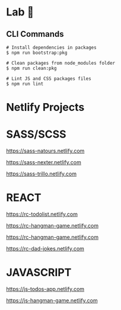 # Lab 🧪

## CLI Commands

```shell
# Install dependencies in packages
$ npm run bootstrap:pkg

# Clean packages from node_modules folder
$ npm run clean:pkg

# Lint JS and CSS packages files
$ npm run lint
```

# Netlify Projects

# SASS/SCSS

https://sass-natours.netlify.com

https://sass-nexter.netlify.com

https://sass-trillo.netlify.com

# REACT

https://rc-todolist.netlify.com

https://rc-hangman-game.netlify.com

https://rc-hangman-game.netlify.com

https://rc-dad-jokes.netlify.com

# JAVASCRIPT

https://js-todos-app.netlify.com

https://js-hangman-game.netlify.com
